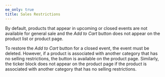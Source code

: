 ```yaml
---
ee_only: true
title: Sales Restrictions
---
```


By default, products that appear in upcoming or closed events are not available for general sale and the _Add to Cart_ button does not appear on the product list or product page.

To restore the _Add to Cart_ button for a closed event, the event must be deleted. However, if a product is associated with another category that has no selling restrictions, the button is available on the product page. Similarly, the ticker block does not appear on the product page if the product is associated with another category that has no selling restrictions.
